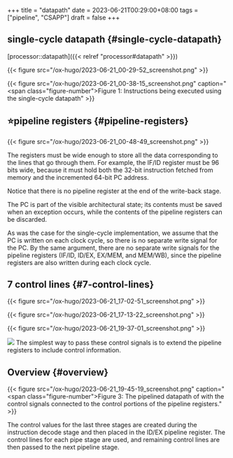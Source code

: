 +++
title = "datapath"
date = 2023-06-21T00:29:00+08:00
tags = ["pipeline", "CSAPP"]
draft = false
+++

## single-cycle datapath {#single-cycle-datapath}

[processor::datapath]({{< relref "processor#datapath" >}})

{{< figure src="/ox-hugo/2023-06-21_00-29-52_screenshot.png" >}}

{{< figure src="/ox-hugo/2023-06-21_00-38-15_screenshot.png" caption="<span class=\"figure-number\">Figure 1: </span>Instructions being executed using the single-cycle datapath" >}}


## ⭐pipeline registers {#pipeline-registers}

{{< figure src="/ox-hugo/2023-06-21_00-48-49_screenshot.png" >}}

The registers must be wide enough to store all the data corresponding to the lines that go through them. For example, the IF/ID register must be 96 bits wide, because it must hold both the 32-bit instruction fetched from memory and the incremented 64-bit PC address.

Notice that there is no pipeline register at the end of the write-back stage.

The PC is part of the visible architectural state; its contents must be saved when an exception occurs, while the contents of the pipeline registers can be discarded.

As was the case for the single-cycle implementation, we assume that the PC is written on each clock cycle, so there is no separate write signal for the PC. By the same argument, there are no separate write signals for the pipeline registers (IF/ID, ID/EX, EX/MEM, and MEM/WB), since the pipeline registers are also written during each clock cycle.


## 7 control lines {#7-control-lines}

{{< figure src="/ox-hugo/2023-06-21_17-02-51_screenshot.png" >}}

{{< figure src="/ox-hugo/2023-06-21_17-13-22_screenshot.png" >}}

{{< figure src="/ox-hugo/2023-06-21_19-37-01_screenshot.png" >}}

![](/ox-hugo/2023-06-21_19-40-11_screenshot.png)
The simplest way to pass these control signals is to extend the pipeline registers to include control information.


## Overview {#overview}

{{< figure src="/ox-hugo/2023-06-21_19-45-19_screenshot.png" caption="<span class=\"figure-number\">Figure 3: </span>The pipelined datapath of with the control signals connected to the control portions of the pipeline registers." >}}

The control values for the last three stages are created during the instruction decode stage and then placed in the ID/EX pipeline register. The control lines for each pipe stage are used, and remaining control lines are then passed to the next pipeline stage.

